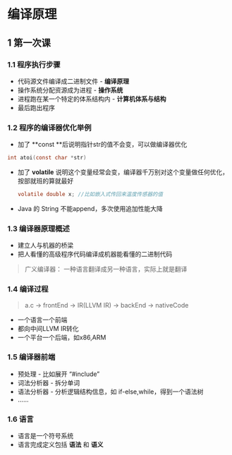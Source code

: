 # 编译原理

## 1 第一次课

### 1.1 程序执行步骤

* 代码源文件编译成二进制文件 - **编译原理**
* 操作系统分配资源成为进程 - **操作系统**
* 进程跑在某一个特定的体系结构内 - **计算机体系与结构**
* 最后跑出程序

### 1.2 程序的编译器优化举例

* 加了 **const **后说明指针str的值不会变，可以做编译器优化

```c
int atoi(const char *str)
```

* 加了 **volatile** 说明这个变量经常会变，编译器千万别对这个变量做任何优化，按部就班的算就最好

  ```c
  volatile double x; //比如嵌入式传回来温度传感器的值 
  ```

* Java 的 String 不能append，多次使用追加性能大降

### 1.3 编译器原理概述

* 建立人与机器的桥梁
* 把人看懂的高级程序代码编译成机器能看懂的二进制代码

> 广义编译器： 一种语言翻译成另一种语言，实际上就是翻译

### 1.4 编译过程

> a.c -> frontEnd -> IR(LLVM IR) -> backEnd -> nativeCode

* 一个语言一个前端
* 都向中间LLVM IR转化
* 一个平台一个后端，如x86,ARM

### 1.5 编译器前端

* 预处理 - 比如展开 “#include<iostream>”
* 词法分析器 - 拆分单词
* 语法分析器 - 分析逻辑结构信息，如 if-else,while，得到一个语法树
* ……

### 1.6 语言

* 语言是一个符号系统
* 语言完成定义包括 **语法** 和 **语义**